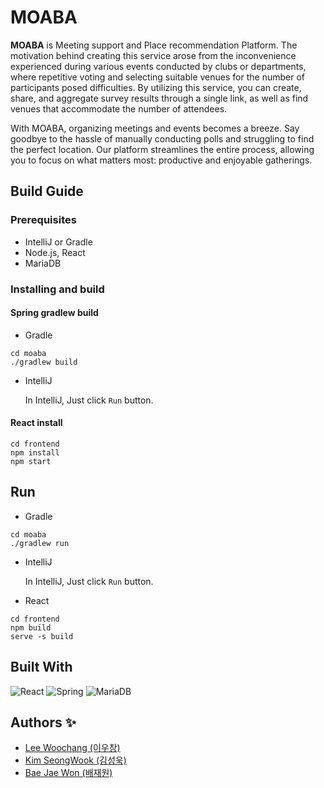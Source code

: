 # MOABA

**MOABA** is Meeting support and Place recommendation Platform. The motivation behind creating this service arose from the inconvenience experienced during various events conducted by clubs or departments, where repetitive voting and selecting suitable venues for the number of participants posed difficulties. By utilizing this service, you can create, share, and aggregate survey results through a single link, as well as find venues that accommodate the number of attendees.

With MOABA, organizing meetings and events becomes a breeze. Say goodbye to the hassle of manually conducting polls and struggling to find the perfect location. Our platform streamlines the entire process, allowing you to focus on what matters most: productive and enjoyable gatherings.

## Build Guide

### Prerequisites

- IntelliJ or Gradle
- Node.js, React
- MariaDB

### Installing and build

#### Spring gradlew build

- Gradle

```shell
cd moaba
./gradlew build
```

- IntelliJ
  
  In IntelliJ, Just click `Run` button.

#### React install

```shell
cd frontend
npm install
npm start
```

## Run

- Gradle

```shell
cd moaba
./gradlew run
```

- IntelliJ
  
  In IntelliJ, Just click `Run` button.

- React

```shell
cd frontend
npm build
serve -s build
```

## Built With

![React](https://img.shields.io/badge/react-%2320232a.svg?style=for-the-badge&logo=react&logoColor=%2361DAFB)
![Spring](https://img.shields.io/badge/spring-%236DB33F.svg?style=for-the-badge&logo=spring&logoColor=white)
![MariaDB](https://img.shields.io/badge/MariaDB-003545?style=for-the-badge&logo=mariadb&logoColor=white)

## Authors ✨

* [Lee Woochang (이우창)](https://github.com/changi1122)
* [Kim SeongWook (김성욱)](https://github.com/sori9899)
* [Bae Jae Won (배재원)](https://github.com/JaewonB37)
